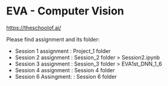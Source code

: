 # EVA - Computer Vision

https://theschoolof.ai/

Please find assignment and its folder:

- Session 1 assignment :  Project_1 folder
- Session 2 assignment : Session_2 folder > Session2.ipynb
- Session 3 assignment : Session_3 folder > EVA1st_DNN_1_6
- Session 4 assignment : Session 4 folder
- Session 6 Assingment: : Session 6 folder

